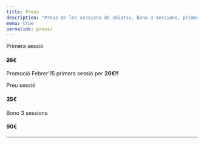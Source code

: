 ```yaml
---
title: Preus
description: "Preus de les sessions de shiatsu, bono 3 sessions, primera sessió i sessió puntual de shiatsu"
menu: true
permalink: preus/
---
```


<div class="row pricing">
  <div class="col-xs tier first">
      <p class="text-center">Primera sessió</p>
      <h4 class="price">
        <del><span class="val">25</span></del><span class="sup">€</span><span class="sub"></span>
      </h4>
      <p class="text-highlight">
        Promoció Febrer'15 primera sessió per <strong>20€!!</strong>
      </p>
  </div>
  <div class="col-xs tier single">
    <p class="text-center">Preu sessió</p>
    <h4 class="price">
      <span class="val">35</span><span class="sup">€</span>
    </h4>
  </div>
  <div class="col-xs tier bonus">
    <p class="text-center">Bono 3 sessions</p>
    <h4 class="price">
      <span class="val">90</span><span class="sup">€</span>
    </h4>
  </div>
</div>
<hr>
